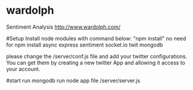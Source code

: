 # wardolph
Sentiment Analysis
http://www.wardolph.com/

#Setup
Install node modules with command below:
"npm install"
no need for npm install async express sentiment socket.io twit mongodb

please change the /server/conf.js file and add your twitter configurations.
You can get them by creating a new twitter App and allowing it access to your account.


#start
run mongodb
run node app file /server/server.js
